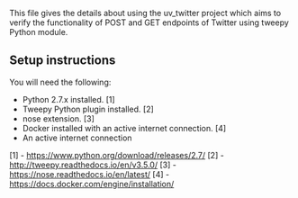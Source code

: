 This file gives the details about using the uv_twitter project which aims to verify the functionality of POST and GET endpoints of Twitter using tweepy Python module.

Setup instructions
------------------

You will need the following:
* Python 2.7.x installed. [1]
* Tweepy Python plugin installed. [2]
* nose extension. [3]
* Docker installed with an active internet connection. [4]
* An active internet connection

[1] - https://www.python.org/download/releases/2.7/
[2] - http://tweepy.readthedocs.io/en/v3.5.0/
[3] - https://nose.readthedocs.io/en/latest/
[4] - https://docs.docker.com/engine/installation/
